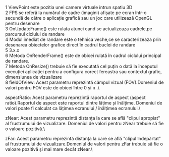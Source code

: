 1 ViewPoint este pozitia unei camere virtuale intrun spatiu 3D\
2 FPS se referă la numărul de cadre (imagini) afișate pe ecran într-o secundă de către o aplicație grafică  sau un joc care utilizează OpenGL pentru desenare\
3 OnUpdateFrame() este rulata atunci cand se actualizeaza cadrele,pe parcursul ciclului de randare\
4 Modul imediat de randare este o tehnica veche,ce se caracterizeaza prin  desenarea obiectelor grafice direct în cadrul buclei de randare \
5 3.x.x\
6 Metoda OnRenderFrame() este de obicei rulată în cadrul ciclului principal de randare. \
7 Metoda OnResize() trebuie să fie executată cel puțin o dată la începutul execuției aplicației pentru a configura corect fereastra sau contextul grafic, dimensiunea de vizualizare \
8 
fieldOfView: Acest parametru reprezintă câmpul vizual (FOV).Domeniul de valori pentru FOV este de obicei între 0 și π .\

aspectRatio: Acest parametru reprezintă raportul de aspect (aspect ratio).Raportul de aspect este raportul dintre lățime și înălțime. Domeniul de valori  poate fi calculat ca lățimea ecranului / înălțimea ecranului.\

zNear: Acest parametru reprezintă distanța la care se află "clipul apropiat" al frustrumului de vizualizare. Domeniul de valori pentru zNear trebuie să fie o valoare pozitivă.\

zFar: Acest parametru reprezintă distanța la care se află "clipul îndepărtat" al frustrumului de vizualizare.Domeniul de valori pentru zFar trebuie să fie o valoare pozitivă și mai mare decât zNear.\